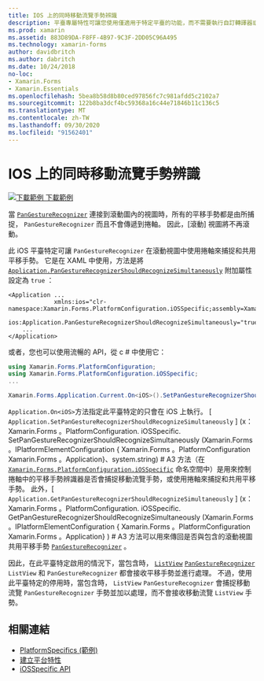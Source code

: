 ```yaml
---
title: IOS 上的同時移動流覽手勢辨識
description: 平臺專屬特性可讓您使用僅適用于特定平臺的功能，而不需要執行自訂轉譯器或效果。 本文說明如何使用可讓您在應用程式中使用同時平移手勢辨識的 iOS 平臺特定。
ms.prod: xamarin
ms.assetid: 883D89DA-F8FF-4B97-9C3F-2DD05C96A495
ms.technology: xamarin-forms
author: davidbritch
ms.author: dabritch
ms.date: 10/24/2018
no-loc:
- Xamarin.Forms
- Xamarin.Essentials
ms.openlocfilehash: 5bea8b58d8b80ced97856fc7c981afdd5c2102a7
ms.sourcegitcommit: 122b8ba3dcf4bc59368a16c44e71846b11c136c5
ms.translationtype: MT
ms.contentlocale: zh-TW
ms.lasthandoff: 09/30/2020
ms.locfileid: "91562401"
---
```

# <a name="simultaneous-pan-gesture-recognition-on-ios"></a>IOS 上的同時移動流覽手勢辨識

[![下載範例](~/media/shared/download.png) 下載範例](https://docs.microsoft.com/samples/xamarin/xamarin-forms-samples/userinterface-platformspecifics)

當 [`PanGestureRecognizer`](xref:Xamarin.Forms.PanGestureRecognizer) 連接到滾動圖內的視圖時，所有的平移手勢都是由所捕捉， `PanGestureRecognizer` 而且不會傳遞到捲軸。 因此，[滾動] 視圖將不再滾動。

此 iOS 平臺特定可讓 `PanGestureRecognizer` 在滾動視圖中使用捲軸來捕捉和共用平移手勢。 它是在 XAML 中使用，方法是將 [`Application.PanGestureRecognizerShouldRecognizeSimultaneously`](xref:Xamarin.Forms.PlatformConfiguration.iOSSpecific.Application.PanGestureRecognizerShouldRecognizeSimultaneouslyProperty) 附加屬性設定為 `true` ：

```xaml
<Application ...
             xmlns:ios="clr-namespace:Xamarin.Forms.PlatformConfiguration.iOSSpecific;assembly=Xamarin.Forms.Core"
             ios:Application.PanGestureRecognizerShouldRecognizeSimultaneously="true">
    ...
</Application>
```

或者，您也可以使用流暢的 API，從 c # 中使用它：

```csharp
using Xamarin.Forms.PlatformConfiguration;
using Xamarin.Forms.PlatformConfiguration.iOSSpecific;
...

Xamarin.Forms.Application.Current.On<iOS>().SetPanGestureRecognizerShouldRecognizeSimultaneously(true);
```

`Application.On<iOS>`方法指定此平臺特定的只會在 iOS 上執行。 [ `Application.SetPanGestureRecognizerShouldRecognizeSimultaneously` ] (x： Xamarin.Forms 。PlatformConfiguration. iOSSpecific. SetPanGestureRecognizerShouldRecognizeSimultaneously (Xamarin.Forms 。IPlatformElementConfiguration { Xamarin.Forms 。PlatformConfiguration Xamarin.Forms 。Application}、system.string) # A3 方法（在 [`Xamarin.Forms.PlatformConfiguration.iOSSpecific`](xref:Xamarin.Forms.PlatformConfiguration.iOSSpecific) 命名空間中）是用來控制捲軸中的平移手勢辨識器是否會捕捉移動流覽手勢，或使用捲軸來捕捉和共用平移手勢。 此外，[ `Application.GetPanGestureRecognizerShouldRecognizeSimultaneously` ] (x： Xamarin.Forms 。PlatformConfiguration. iOSSpecific. GetPanGestureRecognizerShouldRecognizeSimultaneously (Xamarin.Forms 。IPlatformElementConfiguration { Xamarin.Forms 。PlatformConfiguration Xamarin.Forms 。Application} ) # A3 方法可以用來傳回是否與包含的滾動視圖共用平移手勢 [`PanGestureRecognizer`](xref:Xamarin.Forms.PanGestureRecognizer) 。

因此，在此平臺特定啟用的情況下，當包含時， [`ListView`](xref:Xamarin.Forms.ListView) [`PanGestureRecognizer`](xref:Xamarin.Forms.PanGestureRecognizer) `ListView` 和 `PanGestureRecognizer` 都會接收平移手勢並進行處理。 不過，使用此平臺特定的停用時，當包含時， `ListView` `PanGestureRecognizer` 會捕捉移動流覽 `PanGestureRecognizer` 手勢並加以處理，而不會接收移動流覽 `ListView` 手勢。

## <a name="related-links"></a>相關連結

- [PlatformSpecifics (範例) ](/samples/xamarin/xamarin-forms-samples/userinterface-platformspecifics)
- [建立平台特性](~/xamarin-forms/platform/platform-specifics/index.md#creating-platform-specifics)
- [iOSSpecific API](xref:Xamarin.Forms.PlatformConfiguration.iOSSpecific)